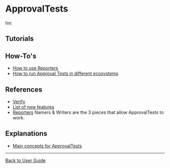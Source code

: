 # ApprovalTests

toc

## Tutorials
## How-To's
  * [How to use Reporters](ReportersGettingStarted.md)
  * [How to run Approval Tests in different ecosystems](EnvironmentSpecificTests.md)
   

## References
 * [Verify](Verify.md)
 * [List of new features](Features.md)
 * [Reporters](Reporters.md#top) Namers & Writers are the 3 pieces that allow ApprovalTests to work.


## Explanations
 * [Main concepts for ApprovalTests](explanations/MainConcepts.md)

---

[Back to User Guide](readme.md#top)